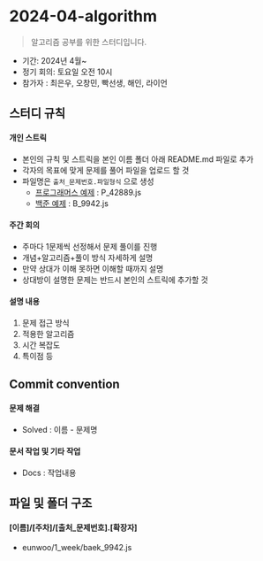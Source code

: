# 2024-04-algorithm

> 알고리즘 공부를 위한 스터디입니다.

- 기간: 2024년 4월~
- 정기 회의: 토요일 오전 10시
- 참가자 : 최은우, 오창민, 빡선생, 해인, 라이언

## 스터디 규칙 

#### 개인 스트릭
  - 본인의 규칙 및 스트릭을 본인 이름 폴더 아래 README.md 파일로 추가
  - 각자의 목표에 맞게 문제를 풀어 파일을 업로드 할 것
  - 파일명은 `출처_문제번호.파일형식` 으로 생성
      - [프로그래머스 예제][plink] : P_42889.js 
      - [백준 예제][blink] : B_9942.js 
       
[plink]:https://school.programmers.co.kr/learn/courses/30/lessons/42889
[blink]:https://www.acmicpc.net/problem/9942

#### 주간 회의
  - 주마다 1문제씩 선정해서 문제 풀이를 진행
  - 개념+알고리즘+풀이 방식 자세하게 설명
  - 만약 상대가 이해 못하면 이해할 때까지 설명
  - 상대방이 설명한 문제는 반드시 본인의 스트릭에 추가할 것

#### 설명 내용

1. 문제 접근 방식
2. 적용한 알고리즘
3. 시간 복잡도
4. 특이점 등

## Commit convention

#### 문제 해결
- Solved : 이름 - 문제명

#### 문서 작업 및 기타 작업
- Docs : 작업내용

## 파일 및 폴더 구조
#### [이름]/[주차]/[출처_문제번호].[확장자]
- eunwoo/1_week/baek_9942.js 
